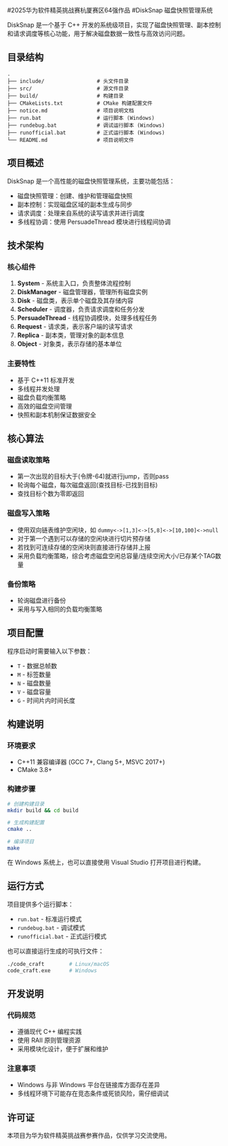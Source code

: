 #2025华为软件精英挑战赛杭厦赛区64强作品
#DiskSnap 磁盘快照管理系统

DiskSnap 是一个基于 C++ 开发的系统级项目，实现了磁盘快照管理、副本控制和请求调度等核心功能，用于解决磁盘数据一致性与高效访问问题。

## 目录结构

```
.
├── include/                 # 头文件目录
├── src/                     # 源文件目录
├── build/                   # 构建目录
├── CMakeLists.txt           # CMake 构建配置文件
├── notice.md                # 项目说明文档
├── run.bat                  # 运行脚本 (Windows)
├── rundebug.bat             # 调试运行脚本 (Windows)
├── runofficial.bat          # 正式运行脚本 (Windows)
└── README.md                # 项目说明文件
```

## 项目概述

DiskSnap 是一个高性能的磁盘快照管理系统，主要功能包括：

- 磁盘快照管理：创建、维护和管理磁盘快照
- 副本控制：实现磁盘区域的副本生成与同步
- 请求调度：处理来自系统的读写请求并进行调度
- 多线程协调：使用 PersuadeThread 模块进行线程间协调

## 技术架构

### 核心组件

1. **System** - 系统主入口，负责整体流程控制
2. **DiskManager** - 磁盘管理器，管理所有磁盘实例
3. **Disk** - 磁盘类，表示单个磁盘及其存储内容
4. **Scheduler** - 调度器，负责请求调度和任务分发
5. **PersuadeThread** - 线程协调模块，处理多线程任务
6. **Request** - 请求类，表示客户端的读写请求
7. **Replica** - 副本类，管理对象的副本信息
8. **Object** - 对象类，表示存储的基本单位

### 主要特性

- 基于 C++11 标准开发
- 多线程并发处理
- 磁盘负载均衡策略
- 高效的磁盘空间管理
- 快照和副本机制保证数据安全



## 核心算法

### 磁盘读取策略

- 第一次出现的目标大于(令牌-64)就进行jump，否则pass
- 轮询每个磁盘，每次磁盘返回(查找目标-已找到目标)
- 查找目标个数为零即返回

### 磁盘写入策略

- 使用双向链表维护空闲块，如 `dummy<->[1,3]<->[5,8]<->[10,100]<->null`
- 对于第一个遇到可以存储的空闲块进行切片预存储
- 若找到可连续存储的空闲块则直接进行存储并上报
- 采用负载均衡策略，综合考虑磁盘空闲总容量/连续空闲大小/已存某个TAG数量

### 备份策略

- 轮询磁盘进行备份
- 采用与写入相同的负载均衡策略

## 项目配置

程序启动时需要输入以下参数：

- `T` - 数据总帧数
- `M` - 标签数量
- `N` - 磁盘数量
- `V` - 磁盘容量
- `G` - 时间片内时间长度

## 构建说明

### 环境要求

- C++11 兼容编译器 (GCC 7+, Clang 5+, MSVC 2017+)
- CMake 3.8+

### 构建步骤

```bash
# 创建构建目录
mkdir build && cd build

# 生成构建配置
cmake ..

# 编译项目
make
```

在 Windows 系统上，也可以直接使用 Visual Studio 打开项目进行构建。

## 运行方式

项目提供多个运行脚本：

- `run.bat` - 标准运行模式
- `rundebug.bat` - 调试模式
- `runofficial.bat` - 正式运行模式

也可以直接运行生成的可执行文件：

```bash
./code_craft        # Linux/macOS
code_craft.exe      # Windows
```

## 开发说明

### 代码规范

- 遵循现代 C++ 编程实践
- 使用 RAII 原则管理资源
- 采用模块化设计，便于扩展和维护

### 注意事项

- Windows 与非 Windows 平台在链接库方面存在差异
- 多线程环境下可能存在竞态条件或死锁风险，需仔细调试

## 许可证

本项目为华为软件精英挑战赛参赛作品，仅供学习交流使用。
